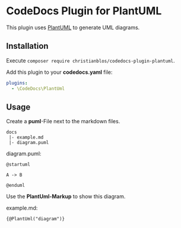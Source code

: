 # CodeDocs Plugin for PlantUML

This plugin uses [PlantUML](http://plantuml.com/) to generate UML diagrams.

## Installation

Execute `composer require christianblos/codedocs-plugin-plantuml`.

Add this plugin to your **codedocs.yaml** file:

```yaml
plugins:
  - \CodeDocs\PlantUml
```


## Usage

Create a **puml**-File next to the markdown files.

```
docs
 |- example.md
 |- diagram.puml
```

diagram.puml:

```
@startuml

A -> B

@enduml
```


Use the **PlantUml-Markup** to show this diagram.

example.md:

```md
{@PlantUml("diagram")}
```
